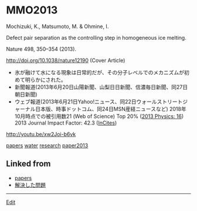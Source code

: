 # MMO2013

Mochizuki, K., Matsumoto, M. & Ohmine, I.

Defect pair separation as the controlling step in homogeneous ice melting.

Nature 498, 350–354 (2013).

http://doi.org/10.1038/nature12190 (Cover Article)


* 氷が融けて水になる現象は日常的だが、その分子レベルでのメカニズムが初めて明らかにされた。
* 新聞報道(2013年6月20日山陽新聞、山梨日日新聞、信濃毎日新聞、同27日朝日新聞)
* ウェブ報道(2013年6月21日Yahoo!ニュース、同22日ウォールストリートジャーナル日本版、時事ドットコム、同24日MSN産経ニュースなど)
2018年10月時点での被引用数21 (Web of Science) Top 20% ([2013 Physics: 16](http://esi.incites.thomsonreuters.com/BaselineAction.action))
2013 Journal Impact Factor: 42.3 ([InCites](http://jcr.incites.thomsonreuters.com/JCRJournalProfileAction.action?pg=JRNLPROF&journalImpactFactor=n%2Fa&year=2017&journalTitle=NATURE&edition=SCIE&journal=NATURE))

[](https://media.springernature.com/w200/nature-static/assets/v1/image-assets/nature-v498-n7454.png)

http://youtu.be/xw2Joi-b6vk

[](https://youtu.be/aTLR11ReRRI)



[papers](papers.md) [water](water.md) [research](research.md) [paper2013](paper2013.md) 


## Linked from

* [papers](papers.md)
* [解決した問題](解決した問題.md)


----
[Edit](https://github.com/vitroid/vitroid.github.io/edit/master/MD/MMO2013.md)
